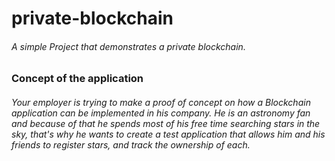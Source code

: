 # private-blockchain

###### A simple Project that demonstrates a private blockchain. 

### Concept of the application 

###### Your employer is trying to make a proof of concept on how a Blockchain application can be implemented in his company. He is an astronomy fan and because of that he spends most of his free time searching stars in the sky, that's why he wants to create a test application that allows him and his friends to register stars, and track the ownership of each.
